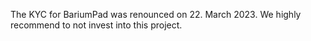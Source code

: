 The KYC for BariumPad was renounced on 22. March 2023. 
We highly recommend to not invest into this project. 